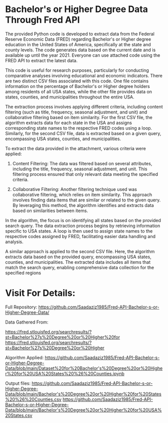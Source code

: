 # Bachelor's or Higher Degree Data Through Fred API

The provided Python code is developed to extract data from the Federal Reserve Economic Data (FRED) regarding Bachelor's or Higher degree education in the United States of America, specifically at the state and county levels. The code generates data based on the current date and is available up until the year 2021. Everyone can use attached code using the FRED API to extract the latest data.

This code is useful for research purposes, particularly for conducting comparative analyses involving educational and economic indicators. There are two distinct CSV files associated with this code. One file contains information on the percentage of Bachelor's or Higher degree holders among residents of all USA states, while the other file provides data on states, counties, and municipalities throughout the entire USA.

The extraction process involves applying different criteria, including content filtering (such as title, frequency, seasonal adjustment, and unit) and collaborative filtering based on item similarity. For the first CSV file, the algorithm extracts data for each state in the USA and assigns corresponding state names to the respective FRED codes using a loop. Similarly, for the second CSV file, data is extracted based on a given query, encompassing USA states, counties, and municipalities.

To extract the data provided in the attachment, various criteria were applied:

1. Content Filtering: The data was filtered based on several attributes, including the title, frequency, seasonal adjustment, and unit. This filtering process ensured that only relevant data meeting the specified criteria.

2. Collaborative Filtering: Another filtering technique used was collaborative filtering, which relies on item similarity. This approach involves finding data items that are similar or related to the given query. By leveraging this method, the algorithm identifies and extracts data based on similarities between items.

In the algorithm, the focus is on identifying all states based on the provided search query. The data extraction process begins by retrieving information specific to USA states. A loop is then used to assign state names to the respective codes assigned by FRED, facilitating easier data handling and analysis.

A similar approach is applied to the second CSV file. Here, the algorithm extracts data based on the provided query, encompassing USA states, counties, and municipalities. The extracted data includes all items that match the search query, enabling comprehensive data collection for the specified regions


# Visit For Details:

Full Repository: https://github.com/Saadaziz1985/Fred-API-Bachelor-s-or-Higher-Degree-Data/

Data Gathered From:

https://fred.stlouisfed.org/searchresults/?st=Bachelor%27s%20Degree%20or%20Higher%20for
https://fred.stlouisfed.org/searchresults/?st=Bachelor%27s%20Degree%20or%20Higher

Algorithm Applied: https://github.com/Saadaziz1985/Fred-API-Bachelor-s-or-Higher-Degree-Data/blob/main/Dataset%20for%20Bachelor's%20Degree%20or%20Higher%20for%20USA%20States%20%26%20Counties.ipynb

Output files:
https://github.com/Saadaziz1985/Fred-API-Bachelor-s-or-Higher-Degree-Data/blob/main/Bachelor's%20Degree%20or%20Higher%20for%20States%20%26%20Counties.csv
https://github.com/Saadaziz1985/Fred-API-Bachelor-s-or-Higher-Degree-Data/blob/main/Bachelor's%20Degree%20or%20Higher%20for%20USA%20States.csv
